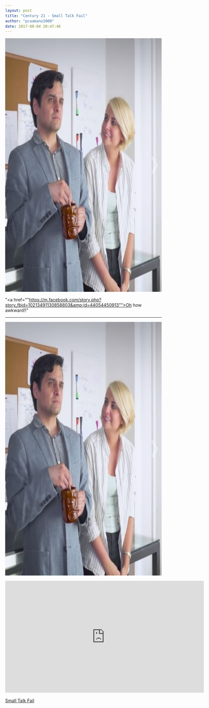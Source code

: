 ```yaml
---
layout: post
title: "Century 21 - Small Talk Fail"
author: "pcaamano2000"
date: 2017-08-04 20:47:46
---
```



                                                                                                                                          
  <img width="750" height="816" src="https://github.com/pcaamano2000/airspace-draft/blob/master/img/Cent21Thumb.jpg">



"<a href=""https://m.facebook.com/story.php?story_fbid=10213491130858803&amp;id=44054450913"">Oh how awkward!!</a>"	

 - - - - - 

<a href="https://m.facebook.com/story.php?story_fbid=10213491130858803&amp;id=44054450913"><img src="https://github.com/pcaamano2000/airspace-draft/blob/master/img/Cent21Thumb.jpg" style="width:750px; height:816px" title="Century 21" alt="Cent21"></a>




<iframe src="https://github.com/pcaamano2000/airspace-draft/blob/master/img/Cent21Thumb.jpg" width="640" height="360" frameborder="0" allow="autoplay; fullscreen" allowfullscreen></iframe>
<p><a href="https://m.facebook.com/story.php?story_fbid=10213491130858803&amp;id=44054450913">Small Talk Fail</a> </p>

